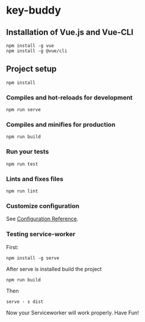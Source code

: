 # key-buddy

## Installation of Vue.js and Vue-CLI
```
npm install -g vue
npm install -g @vue/cli
```

## Project setup
```
npm install
```

### Compiles and hot-reloads for development
```
npm run serve
```

### Compiles and minifies for production
```
npm run build
```

### Run your tests
```
npm run test
```

### Lints and fixes files
```
npm run lint
```

### Customize configuration
See [Configuration Reference](https://cli.vuejs.org/config/).

### Testing service-worker
First:
```
npm install -g serve
```
After serve is installed build the project
```
npm run build
```
Then
```
serve - s dist
```
Now your Serviceworker will work properly. Have Fun!